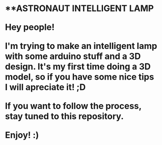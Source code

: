 <h1>**ASTRONAUT INTELLIGENT LAMP

Hey people! 

I'm trying to make an intelligent lamp with some arduino stuff and a 3D design. It's my first time doing a 3D model, so if you have some nice tips I will apreciate it! ;D

If you want to follow the process, stay tuned to this repository.

Enjoy! :)
